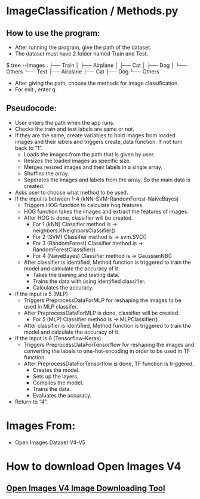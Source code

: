 # ImageClassification / Methods.py
## How to use the program:

* After running the program, give the path of the dataset.
* The dataset must have 2 folder named Train and Test.

$ tree --Images
    .
    ├── Train
    │   ├── Airplane
    │   ├── Cat
    │   ├── Dog
    │   └── Others
    └── Test
        ├── Airplane
        ├── Cat
        ├── Dog
        └── Others
    
* After giving the path, choose the methods for image classification.
* For exit , enter q.

## Pseudocode:

* User enters the path when the app runs.
* Checks the train and test labels are same or not.
* If they are the same, create variables to hold images from loaded images and their labels and triggers create_data function. If not turn back to  “1”.
  * Loads the images from the path that is given by user.
  * Resizes the loaded images as specific size.
  * Merges resized images and their labels in a single array.
  * Shuffles the array.
  * Seperates the images and labels from the array. So the main data is created.
* Asks user to choose what method to be used.
* If the input is between 1-4 (kNN-SVM-RandomForest-NaiveBayes) 
  * Triggers HOG function to calculate hog features.
  * HOG function takes the images and extract the features of images.
  * After HOG is done, classifier will be created.
    * For 1 (kNN) Classifier method is -> neighbors.KNeighborsClassifier()
    * For 2 (SVM) Classifier method is -> svm.SVC()
    * For 3 (RandomForest) Classifier method is -> RandomForestClassifier()
    * For 4 (NaiveBayes) Classifier method is -> GaussianNB()
  * After classifier is identified, Method function is triggered to train the model and calculate the accuracy of it.
    * Takes the training and testing data.
    * Trains the data with using identified classifier.
    * Calculates the accuracy.
* If the input is 5 (MLP)
  * Triggers PreprocessDataForMLP for reshaping the images to be used in MLP classifer.
  * After PreprocessDataForMLP is done, classifier will be created.
    * For 5 (MLP) Classifier method is -> MLPClassifier()
  * After classifier is identified, Method function is triggered to train the model and calculate the accuracy of it. 
* If the input is 6 (Tensorflow-Keras)
  * Triggers PreprocessDataForTensorflow for reshaping the images and converting the labels to one-hot-encoding in order to be used in TF function.
  * After PreprocessDataForTensorflow is done, TF function is triggered.
    * Creates the model.
    * Sets up the layers.
    * Compiles the model.
    * Trains the data.
    * Evaluates the accuracy.
* Return to “4”.

# Images From:
* Open Images Dataset V4-V5

# How to download Open Images V4
## [Open Images V4 Image Downloading Tool](https://github.com/EscVM/OIDv4_ToolKit?fbclid=IwAR2Msqh8tzkpdNDC4f1LDv4u43iuBRR9FLyFxDXqHJfXhkvPPyJ2zRNbchg)

